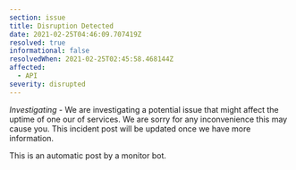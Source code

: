 ```yaml
---
section: issue
title: Disruption Detected
date: 2021-02-25T04:46:09.707419Z
resolved: true
informational: false
resolvedWhen: 2021-02-25T02:45:58.468144Z
affected:
  - API
severity: disrupted
---
```

*Investigating* - We are investigating a potential issue that might affect the uptime of one our of services. We are sorry for any inconvenience this may cause you. This incident post will be updated once we have more information.

This is an automatic post by a monitor bot.
        